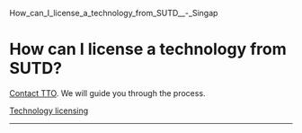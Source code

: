 How_can_I_license_a_technology_from_SUTD__-_Singap



How can I license a technology from SUTD?
=========================================

[Contact TTO](mailto:tto@sutd.edu.sg). We will guide you through the process.

[Technology licensing](https://www.sutd.edu.sg/tag/technology-licensing/)

---

